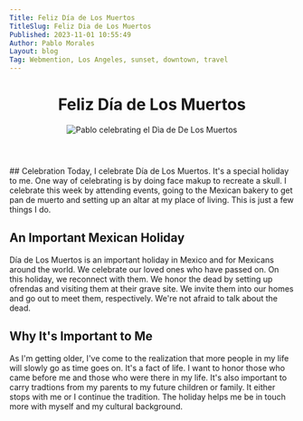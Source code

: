 ```yaml
---
Title: Feliz Día de Los Muertos
TitleSlug: Feliz Dia de Los Muertos
Published: 2023-11-01 10:55:49
Author: Pablo Morales
Layout: blog
Tag: Webmention, Los Angeles, sunset, downtown, travel
---
```

<div class="baskerville pb5 bg-dark-pink br3 near-white">
  <header class="avenir tc-l ph3 ph4-ns pt4 pt5-ns">
    <h1 class="f3 f2-m f-subheadline-l measure lh-title fw1 mt0 near-white">Feliz Día de Los Muertos <i class="green fa-solid fa-skull"></i></h1>
    <img class="w-40 br-100 dib measure f3" src="https://static.lifeofpablo.com/media/pabs-dia-de-los-muertos.png" alt="Pablo celebrating el Dìa de De Los Muertos"/>
  </header>
  <div class="ph3 ph4-m ph5-l">
    <div class="f4 mb4 center measure lh-copy" markdown="1">
## Celebration 
Today, I celebrate Día de Los Muertos. It's a special holiday to me. One way of celebrating is by doing face makup to recreate  a skull. I celebrate this week by attending events, going to the Mexican bakery to get pan de muerto and setting up an altar at my place of living. This is just a few things I do.

## An Important Mexican Holiday
 
Día de Los Muertos is an important holiday in Mexico and for Mexicans around the world. We celebrate our loved ones who have passed on. On this holiday, we reconnect with them. We honor the dead by setting up ofrendas and visiting them at their grave site. We invite them into our homes and go out to meet them, respectively. We're not afraid to talk about the dead. 

## Why It's Important to Me
As I'm getting older, I've come to the realization that more people in my life will slowly go as time goes on. It's a fact of life. I want to honor those who came before me and those who were there in my life. It's also important to carry tradtions from my parents to my future children or family. It either stops with me or I continue the tradition. The holiday helps me be in touch more with myself and my cultural background. 

 </div>
</div>
</div>
